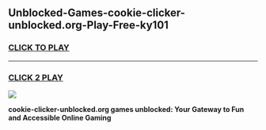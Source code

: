 
## Unblocked-Games-cookie-clicker-unblocked.org-Play-Free-ky101
<h3>
<a href="https://premium76.site?title=cookie-clicker-unblocked.org&ref=21A">CLICK TO PLAY</a></h3>
<hr>

<h3>
<a href="https://premium76.site?title=cookie-clicker-unblocked.org&ref=21A">CLICK 2 PLAY</a>
  
</h3>

<a href="https://premium76.site?title=cookie-clicker-unblocked.org&ref=21A"><img src="https://clearcache.store/games.png"></a>


**cookie-clicker-unblocked.org games unblocked: Your Gateway to Fun and Accessible Online Gaming**
